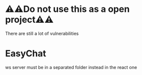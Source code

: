 # ⚠️⚠️Do not use this as a open project⚠️⚠️
There are still a lot of vulnerabilities


# EasyChat
ws server must be in a separated folder instead in the react one
